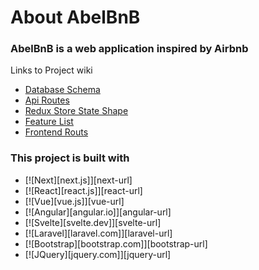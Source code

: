 # About AbelBnB

### AbelBnB is a web application inspired by Airbnb

Links to Project wiki

- [Database Schema](https://choosealicense.com)
- [Api Routes](https://www.webpagefx.com/tools/emoji-cheat-sheet)
- [Redux Store State Shape](https://flexbox.malven.co/)
- [Feature List](https://grid.malven.co/)
- [Frontend Routs](https://shields.io)

### This project is built with

- [![Next][next.js]][next-url]
- [![React][react.js]][react-url]
- [![Vue][vue.js]][vue-url]
- [![Angular][angular.io]][angular-url]
- [![Svelte][svelte.dev]][svelte-url]
- [![Laravel][laravel.com]][laravel-url]
- [![Bootstrap][bootstrap.com]][bootstrap-url]
- [![JQuery][jquery.com]][jquery-url]
